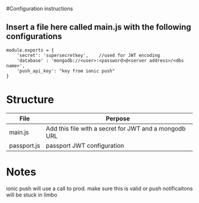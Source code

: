#Configuration instructions

## Insert a file here called main.js with the following configurations

    module.exports = {
        'secret': 'supersecretkey',    //used for JWT encoding
        'database' : 'mongodb://<user>:<password>@<server address>/<dbs name>',
        'push_api_key': "key from ionic push"
    }

# Structure

File            | Perpose
----            | -------
main.js         | Add this file with a secret for JWT and a mongodb URL
passport.js     | passport JWT configuration


# Notes
ionic push will use a call to prod. make sure this is valid or push notificaitons will be stuck in limbo